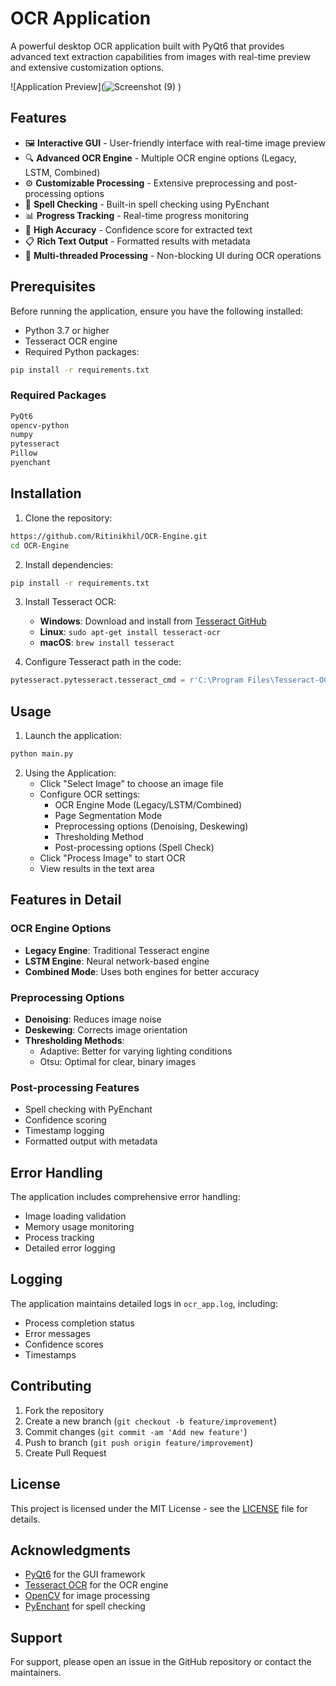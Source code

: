 # OCR Application

A powerful desktop OCR application built with PyQt6 that provides advanced text extraction capabilities from images with real-time preview and extensive customization options.

![Application Preview](![Screenshot (9)](https://github.com/user-attachments/assets/be9e0f3c-22e1-48a0-a362-561e0cf4e2b1)
)

## Features

- 🖼️ **Interactive GUI** - User-friendly interface with real-time image preview
- 🔍 **Advanced OCR Engine** - Multiple OCR engine options (Legacy, LSTM, Combined)
- ⚙️ **Customizable Processing** - Extensive preprocessing and post-processing options
- 📝 **Spell Checking** - Built-in spell checking using PyEnchant
- 📊 **Progress Tracking** - Real-time progress monitoring
- 🎯 **High Accuracy** - Confidence score for extracted text
- 📋 **Rich Text Output** - Formatted results with metadata
- 🔄 **Multi-threaded Processing** - Non-blocking UI during OCR operations

## Prerequisites

Before running the application, ensure you have the following installed:

- Python 3.7 or higher
- Tesseract OCR engine
- Required Python packages:

```bash
pip install -r requirements.txt
```

### Required Packages
```txt name=requirements.txt
PyQt6
opencv-python
numpy
pytesseract
Pillow
pyenchant
```

## Installation

1. Clone the repository:
```bash
https://github.com/Ritinikhil/OCR-Engine.git
cd OCR-Engine
```

2. Install dependencies:
```bash
pip install -r requirements.txt
```

3. Install Tesseract OCR:
   - **Windows**: Download and install from [Tesseract GitHub](https://github.com/UB-Mannheim/tesseract/wiki)
   - **Linux**: `sudo apt-get install tesseract-ocr`
   - **macOS**: `brew install tesseract`

4. Configure Tesseract path in the code:
```python
pytesseract.pytesseract.tesseract_cmd = r'C:\Program Files\Tesseract-OCR\tesseract.exe'  # Adjust path as needed
```

## Usage

1. Launch the application:
```bash
python main.py
```

2. Using the Application:
   - Click "Select Image" to choose an image file
   - Configure OCR settings:
     - OCR Engine Mode (Legacy/LSTM/Combined)
     - Page Segmentation Mode
     - Preprocessing options (Denoising, Deskewing)
     - Thresholding Method
     - Post-processing options (Spell Check)
   - Click "Process Image" to start OCR
   - View results in the text area

## Features in Detail

### OCR Engine Options
- **Legacy Engine**: Traditional Tesseract engine
- **LSTM Engine**: Neural network-based engine
- **Combined Mode**: Uses both engines for better accuracy

### Preprocessing Options
- **Denoising**: Reduces image noise
- **Deskewing**: Corrects image orientation
- **Thresholding Methods**: 
  - Adaptive: Better for varying lighting conditions
  - Otsu: Optimal for clear, binary images

### Post-processing Features
- Spell checking with PyEnchant
- Confidence scoring
- Timestamp logging
- Formatted output with metadata

## Error Handling

The application includes comprehensive error handling:
- Image loading validation
- Memory usage monitoring
- Process tracking
- Detailed error logging

## Logging

The application maintains detailed logs in `ocr_app.log`, including:
- Process completion status
- Error messages
- Confidence scores
- Timestamps

## Contributing

1. Fork the repository
2. Create a new branch (`git checkout -b feature/improvement`)
3. Commit changes (`git commit -am 'Add new feature'`)
4. Push to branch (`git push origin feature/improvement`)
5. Create Pull Request

## License

This project is licensed under the MIT License - see the [LICENSE](LICENSE) file for details.

## Acknowledgments

- [PyQt6](https://www.riverbankcomputing.com/software/pyqt/) for the GUI framework
- [Tesseract OCR](https://github.com/tesseract-ocr/tesseract) for the OCR engine
- [OpenCV](https://opencv.org/) for image processing
- [PyEnchant](https://pyenchant.github.io/pyenchant/) for spell checking

## Support

For support, please open an issue in the GitHub repository or contact the maintainers.
